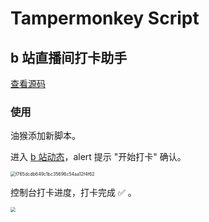 # Tampermonkey Script

## b 站直播间打卡助手

[查看源码](https://github.com/Jinyang79/tampermonkey-script/blob/main/bilibili-auto-clockin.js)

### 使用

油猴添加新脚本。

进入 [b 站动态](https://t.bilibili.com/)，alert 提示 "开始打卡" 确认。

<img src="https://cdn.jsdelivr.net/gh/Jinyangava/blog-image@master/img/f765dcdb649c1bc35696c54aa12f4f62.png" alt="f765dcdb649c1bc35696c54aa12f4f62" style="zoom: 50%;" />

控制台打卡进度，打卡完成 ✅ 。

<img src="https://cdn.jsdelivr.net/gh/Jinyangava/blog-image@master/img/c0c20f9016d79c314e95a5d3fc64b830.png" style="zoom:50%;" />
